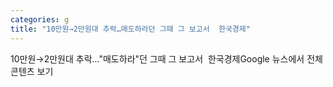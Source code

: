 ```yaml
---
categories: g
title: "10만원→2만원대 추락…매도하라던 그때 그 보고서  한국경제"
---
```

10만원→2만원대 추락…"매도하라"던 그때 그 보고서&nbsp;&nbsp;한국경제Google 뉴스에서 전체 콘텐츠 보기